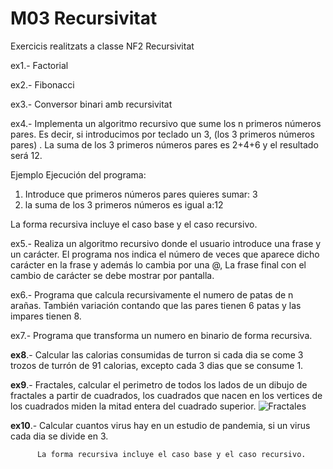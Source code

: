 # M03 Recursivitat 

   Exercicis realitzats a classe NF2 Recursivitat
   
   ex1.- Factorial
   
   ex2.- Fibonacci
   
   ex3.- Conversor binari amb recursivitat
   
   ex4.- Implementa un algoritmo recursivo que sume los n primeros números pares. Es decir, si introducimos por teclado un 3, (los 3   primeros números pares) . La suma de los 3 primeros números pares es 2+4+6 y el resultado será 12.
   
Ejemplo Ejecución del programa:

1. Introduce que primeros números pares quieres sumar: 3
2. la suma de los 3 primeros números es igual a:12

La forma recursiva incluye el caso base y el caso recursivo.
   
   ex5.- Realiza un algoritmo recursivo donde el usuario introduce una frase y un carácter. El programa nos indica el número de  veces que aparece dicho carácter en la frase y además  lo cambia por una @, La frase final con el cambio de carácter se debe mostrar por pantalla.
   
   ex6.- Programa que calcula recursivamente el numero de patas de n arañas.  También variación contando que las pares tienen 6 patas y las impares tienen 8.
   
   ex7.- Programa que transforma un numero en binario de forma recursiva.
   
   **ex8**.- Calcular las calorias consumidas de turron si cada dia se come 3 trozos de turrón de 91 calorias, excepto cada 3 dias que se consume 1.
   
   **ex9**.- Fractales, calcular el perimetro de todos los lados de un dibujo de fractales a partir de cuadrados, los cuadrados que nacen en los vertices de los cuadrados miden la mitad entera del cuadrado superior.
   ![Fractales](https://github.com/mikibardaji/M03/edit/master/uf2nf2/fractales.jpg)
   
   **ex10**.- Calcular cuantos virus hay en un estudio de pandemia, si un virus cada dia se divide en 3.

          La forma recursiva incluye el caso base y el caso recursivo.
